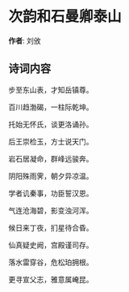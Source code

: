 # 次韵和石曼卿泰山

**作者**: 刘攽

## 诗词内容

步至东山表，才知岳镇尊。

百川趋渤碣，一柱际乾坤。

托始无怀氏，谈更洛诵孙。

后王崇检玉，方士说天门。

岩石居凝命，群峰远骏奔。

阴阳殊雨霁，朝夕异凉温。

学者讥秦事，功臣誓汉恩。

气连沧海碧，影变浊河浑。

候日来丁夜，扪星待合昏。

仙真疑史阙，宫殿谨司存。

落水雷穿谷，危松珀拥根。

更寻宣父志，雅意属崦昆。

